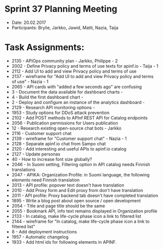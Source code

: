 # Sprint 37 Planning Meeting
* Date: 20.02.2017
* Participants: Brylie, Jarkko, Jawid, Matti, Nazia, Taija

# Task Assignments:
* 2135 - APIOps community plan - Jarkko, Philippe - 2
* 2002 - Define Privacy policy and terms of use texts for apinf.io - Taija - 1
* 2112 - Add UI to add and view Privacy policy and terms of use
* 2137 - wireframe for "Add UI to add and view Privacy policy and terms of use" - Nazia - 1
* 2065 - API cards with "added a few seconds ago" are confusing
* 3 - Document the data available for dashboard charts -
* 4 - Build the first dashboard chart - 
* 2 - Deploy and configure an instance of the analytics dashboard - 
* 2129 - Research API monitoring options - 
* 1953 - Study options for DDoS attack prevention
* 2102 - Add POST methods to APInf REST API for Catalog endpoints
* 2056 - Publication permissions for Users publication
* 12 - Research existing open-source chat bots - Jarkko
* 2116 - Customer support chat
* 2139 - wireframe for "Customer support chat" - Nazia - 1
* 2128 - Separate apinf.io chat from Sampo chat
* 2120 - Add interesting and useful APIs to apinf.io catalog
* 2127 - Update personas
* 40 - How to increase font size globally?
* 2046 - In Suomi setting, Filtering option in API catalog needs Finnish translations
* 2047 - APIKA: Organization Profile: in Suomi language, the following elements need Finnish translation
* 2013 - API profile: popover text doesn't have translation
* 2010 - Add Proxy form and Edit proxy from don't have translation
* 2011 - API profile: Proxy backend tab doesn't have completed translation
* 1895 - Write a blog post about open source / open development
* 2054 - Title and page title should be the same
* 2055 - Bookmark API, info text remains displayed in Organization profile 
* 2133 - In catalog, make life-cycle phase icon a link to filtered list
* 2144 - wireframe for "In catalog, make life-cycle phase icon a link to filtered list"
* 8 - Add deployment instructions
* 1957 - Automatic changelog
* 1933 - Add html ids for following elements in APINF.
